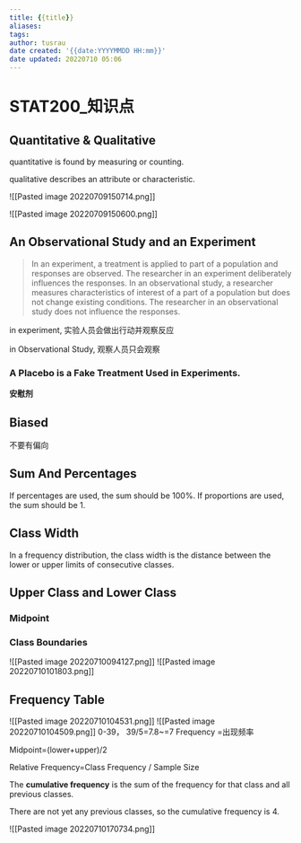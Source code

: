 ```yaml
---
title: {{title}}
aliases: 
tags:
author: tusrau
date created: '{{date:YYYYMMDD HH:mm}}'
date updated: 20220710 05:06
---
```


# STAT200_知识点

## Quantitative & Qualitative

quantitative is found by measuring or counting.

qualitative describes an attribute or characteristic.

![[Pasted image 20220709150714.png]]

![[Pasted image 20220709150600.png]]

## An Observational Study and an Experiment

>In an experiment, a treatment is applied to part of a population and responses are observed. The researcher in an experiment deliberately influences the responses.
>In an observational study, a researcher measures characteristics of interest of a part of a population but does not change existing conditions. The researcher in an observational study does not influence the responses.

in experiment, 实验人员会做出行动并观察反应

in Observational Study, 观察人员只会观察

### A Placebo is a Fake Treatment Used in Experiments.

**安慰剂**

## Biased

不要有偏向

## Sum And Percentages

If percentages are used, the sum should be 100%. If proportions are used, the sum should be 1.

## Class Width

In a frequency distribution, the class width is the distance between the lower or upper limits of consecutive classes.

## Upper Class and Lower Class

### Midpoint

### Class Boundaries

![[Pasted image 20220710094127.png]]
![[Pasted image 20220710101803.png]]

## Frequency Table

![[Pasted image 20220710104531.png]]
![[Pasted image 20220710104509.png]]
0-39， 39/5=7.8~=7
Frequency =出现频率

Midpoint=(lower+upper)/2

Relative Frequency=Class Frequency \/ Sample Size

The **cumulative frequency** is the sum of the frequency for that class and all previous classes.

There are not yet any previous classes, so the cumulative frequency is 4.

![[Pasted image 20220710170734.png]]
